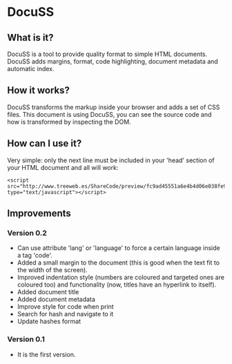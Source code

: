 # DocuSS #

## What is it? ##

DocuSS is a tool to provide quality format to simple HTML documents. DocuSS adds margins, format, code highlighting, document metadata and automatic index.

## How it works? ##

DocuSS transforms the markup inside your browser and adds a set of CSS files. This document is using DocuSS, you can see the source code and how is transformed by inspecting the DOM.

## How can I use it? ##

Very simple: only the next line must be included in your 'head' section of your HTML document and all will work:

```
<script src="http://www.treeweb.es/ShareCode/preview/fc9ad45551a6e4b4d06e038fe9a6250b/js" type="text/javascript"></script>
```

## Improvements ##

### Version 0.2 ###

* Can use attribute 'lang' or 'language' to force a certain language inside a tag 'code'.
* Added a small margin to the document (this is good when the text fit to the width of the screen).
* Improved indentation style (numbers are coloured and targeted ones are coloured too) and functionality (now, titles have an hyperlink to itself).
* Added document title
* Added document metadata
* Improve style for code when print
* Search for hash and navigate to it
* Update hashes format

### Version 0.1 ###

* It is the first version.
